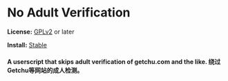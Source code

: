 # No Adult Verification
**License:** [GPLv2](http://www.gnu.org/licenses/old-licenses/gpl-2.0.html) or later

**Install:** [Stable](https://cdn.rawgit.com/zanetu/userscripts/master/no_adult_verification/no_adult_verification.user.js)

#### A userscript that skips adult verification of getchu.com and the like. 绕过Getchu等网站的成人检测。 